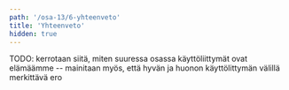 ```yaml
---
path: '/osa-13/6-yhteenveto'
title: 'Yhteenveto'
hidden: true
---
```


TODO: kerrotaan siitä, miten suuressa osassa käyttöliittymät ovat elämäämme -- mainitaan myös, että hyvän ja huonon käyttölittymän välillä merkittävä ero